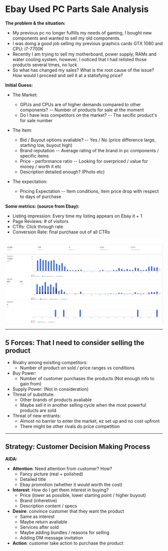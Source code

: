 # Ebay Used PC Parts Sale Analysis

__The problem & the situation:__
- My previous pc no longer fulfills my needs of gaming, I bought new components and wanted to sell my old components. 
- I was doing a good job selling my previous graphics cards GTX 1080 and CPU: i7-7700K
- Recently I am trying to sell my motherboard, power supply, RAMs and water cooling system, however, I noticed that I had relisted those products several times, no luck
- So what has changed my sales? What is the root cause of the issue? How would I proceed and sell it at a statisfying price?

__Initial Guess:__
- The Market:
  - GPUs and CPUs are of higher demands compared to other components? -- Number of products for sale at the moment
  - Do I have less competitors on the market?  -- The secific product's for sale number

- The Item:
  - Bid / Buyout options avaliable?  -- Yes / No (price difference large, starting low, buyout high)
  - Brand reputation -- Average rating of the brand in pc components / specific items
  - Price - performance ratio  -- Looking for overpriced / value for money / worth it etc
  - Description detailed enough? (Photo etc)

- The expectation:
  - Pricing Expectation  -- Item conditions, item price drop with respect to days of purchase

__Some metrics: (source from Ebay):__
- Listing impression: Every time my listing appears on Ebay it + 1
- Page Reviews: # of visitors
- CTRs: Click through rate
- Conversion Rate: final purchase out of all CTRs

![Sales_Metrics](https://github.com/JJtheNOOB/Ebay_pc_sale_analysis/blob/master/data/sales%20pics.png)

--------------------------------------------------------------------------------------------------------------------------------------------------------------------------
## __5 Forces: That I need to consider selling the product__

- Rivalry among exisiting competitors: 
  - Number of product on sold / price ranges vs conditions
- Buy Power:
  - Number of customer purchases the products (Not enough info to gain from)
- Supply Power: (Not in consideration)
- Threat of substitute:
  - Other brands of products avaliable
  - Maybe sell it in another selling cycle when the most powerful products are sold
- Threat of new entrants:
  - Almost no barrier to enter the market, ez set up and no cost upfront
  - There might be other rivals do price competition

--------------------------------------------------------------------------------------------------------------------------------------------------------------------------
## __Strategy: Customer Decision Making Process__

__AIDA:__
  - __Attention__: Need attention from customer? How?
    - Fancy picture (real + polished)
    - Detailed title 
    - Ebay promotion (whether it would worth the cost)
  - __Interest__: How do I get them interest in buying?
    - Price (lower as possible, lower starting point / higher buyout)
    - Brand (inheretive)
    - Description content / specs
  - __Desire__: convince customer that they want the product
    - Same as interest
    - Maybe return avaliable
    - Services after sold
    - Maybe adding bundles / reasons for selling
    - Adding DM message invitation
  - __Action__: customer take action to purchase the product

